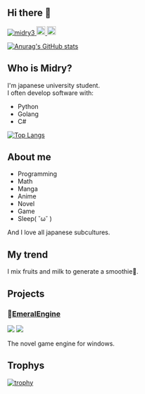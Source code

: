 ## Hi there 👋

<p align="left">
  <a href="https://github.com/midry3/midry3/">
    <img src="https://komarev.com/ghpvc/?username=midry3" alt="midry3" />
  </a>
  <a href="https://x.com/TMidry5">
    <img height="20" src="https://img.shields.io/twitter/follow/TMidry5?label=Twitter&logo=twitter&style=flat" />
  </a>
  <a href="https://github.com/midry3">
    <img height="20" src="https://img.shields.io/github/followers/midry3?label=follow&logo=github&style=flat" />
  </a>
</p>

[![Anurag's GitHub stats](https://github-readme-stats.vercel.app/api?username=midry3)](https://github.com/anuraghazra/github-readme-stats)

## Who is Midry?
I'm japanese university student.  
I often develop software with:
- Python
- Golang
- C#

[![Top Langs](https://github-readme-stats.vercel.app/api/top-langs/?username=midry3&hide=html,css,javascript)](https://github.com/anuraghazra/github-readme-stats)

## About me
- Programming
- Math
- Manga
- Anime
- Novel
- Game
- Sleep( ˘ω˘ )

And I love all japanese subcultures.
 
## My trend
I mix fruits and milk to generate a smoothie🫨.

## Projects
### 💎[EmeralEngine](https://github.com/Emeral-Engine/EmeralEngine)
![](https://img.shields.io/github/stars/Emeral-Engine/EmeralEngine)
![](https://img.shields.io/github/downloads/Emeral-Engine/EmeralEngine/total)

The novel game engine for windows.

 
## Trophys
[![trophy](https://github-profile-trophy.vercel.app/?username=midry3)](https://github.com/ryo-ma/github-profile-trophy)
